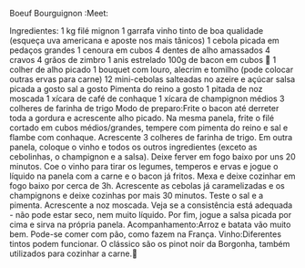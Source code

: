 Boeuf Bourguignon :Meet:

Ingredientes:
1 kg filé mignon
1 garrafa vinho tinto de boa qualidade (esqueça uva americana e aposte nos mais tânicos)
1 cebola picada em pedaços grandes
1 cenoura em cubos
4 dentes de alho amassados
4 cravos
4 grãos de zimbro
1 anis estrelado
100g de bacon em cubos 🐖
1 colher de alho picado
1 bouquet com louro, alecrim e tomilho (pode colocar outras ervas para carne)
12 mini-cebolas salteadas no azeire e açúcar
salsa picada a gosto
sal a gosto
Pimenta do reino a gosto
1 pitada de noz moscada
1 xícara de café de conhaque
1 xícara de champignon médios
3 colheres de farinha de trigo
Modo de preparo:Frite o bacon até derreter toda a gordura e acrescente alho picado. Na mesma panela, frite o filé cortado em cubos médios/grandes, tempere com pimenta do reino e sal e flambe com conhaque. Acrescente 3 colheres de farinha de trigo.
Em outra panela, coloque o vinho e todos os outros ingredientes (exceto as cebolinhas, o champignon e a salsa). Deixe ferver em fogo baixo por uns 20 minutos. Coe o vinho para tirar os legumes, temperos e ervas e jogue o líquido na panela com a carne e o bacon já fritos. Mexa e deixe cozinhar em fogo baixo por cerca de 3h.
Acrescente as cebolas já caramelizadas e os champignons e deixe cozinhas por mais 30 minutos. Teste o sal e a pimenta. Acrescente a noz moscada. Veja se a consistência está adequada - não pode estar seco, nem muito líquido. Por fim, jogue a salsa picada por cima e sirva na própria panela.
Acompanhamento:Arroz e batata vão muito bem. Pode-se comer com pão, como fazem na França.
Vinho:Diferentes tintos podem funcionar. O clássico são os pinot noir da Borgonha, também utilizados para cozinhar a carne.🎇
